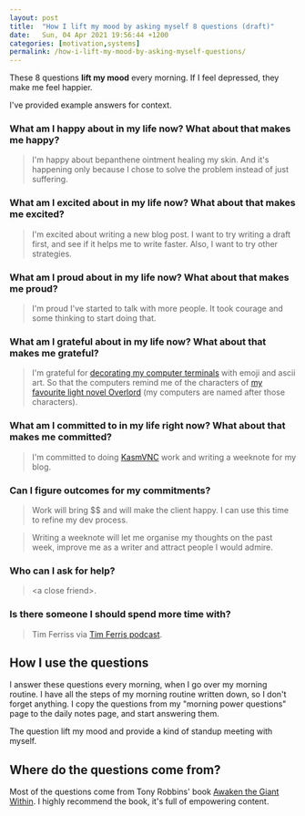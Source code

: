 ```yaml
---
layout: post
title:  "How I lift my mood by asking myself 8 questions (draft)"
date:   Sun, 04 Apr 2021 19:56:44 +1200
categories: [motivation,systems]
permalink: /how-i-lift-my-mood-by-asking-myself-questions/
---
```


These 8 questions **lift my mood** every morning. If I feel depressed, they make
me feel happier.

I've provided example answers for context.

### What am I happy about in my life now? What about that makes me happy?
> I'm happy about bepanthene ointment healing my skin. And it's happening only
  because I chose to solve the problem instead of just suffering.

### What am I excited about in my life now? What about that makes me excited?
> I'm excited about writing a new blog post. I want to try writing a draft
> first, and see if it helps me to write faster. Also, I want to try other
> strategies.

### What am I proud about in my life now? What about that makes me proud?
> I'm proud I've started to talk with more people. It took courage and some
> thinking to start doing that.

### What am I grateful about in my life now? What about that makes me grateful?
> I'm grateful for [decorating my computer terminals](/weeknote/linux/2021/03/07/weeknote-w9-2021.html#emoji-in-terminal) with emoji and ascii art. So
> that the computers remind me of the characters of [my favourite light novel
Overlord](https://overlordmaruyama.fandom.com/wiki/Overlord_(Novel_Series)) (my
> computers are named after those characters). <link>

### What am I committed to in my life right now? What about that makes me committed?
> I'm committed to doing [KasmVNC](https://github.com/kasmtech/KasmVNC) work and writing a weeknote for my blog.

### Can I figure outcomes for my commitments?
> Work will bring $$ and will make the client happy. I can use this time to
> refine my dev process.

> Writing a weeknote will let me organise my thoughts on the past week, improve
> me as a writer and attract people I would admire.

### Who can I ask for help?
> \<a close friend\>.

### Is there someone I should spend more time with?
> Tim Ferriss via [Tim Ferris podcast](https://tim.blog/podcast/).

## How I use the questions

I answer these questions every morning, when I go over my morning routine. I
have all the steps of my morning routine written down, so I don't forget
anything.
I copy the questions from my "morning power questions" page to the daily notes
page, and start answering them.

The question lift my mood and provide a kind of standup meeting with myself.

## Where do the questions come from?

Most of the questions come from Tony Robbins' book [Awaken the Giant
Within](https://www.goodreads.com/book/show/180116.Awaken_the_Giant_Within?ac=1&from_search=true&qid=YRN1pWVUkI&rank=1). I highly recommend the book, it's full of empowering content.
